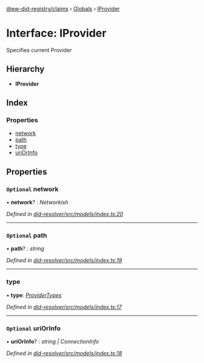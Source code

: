 [@ew-did-registry/claims](../README.md) › [Globals](../globals.md) › [IProvider](iprovider.md)

# Interface: IProvider

Specifies current Provider

## Hierarchy

* **IProvider**

## Index

### Properties

* [network](iprovider.md#optional-network)
* [path](iprovider.md#optional-path)
* [type](iprovider.md#type)
* [uriOrInfo](iprovider.md#optional-uriorinfo)

## Properties

### `Optional` network

• **network**? : *Networkish*

*Defined in [did-resolver/src/models/index.ts:20](https://github.com/energywebfoundation/ew-did-registry/blob/84044eb/packages/did-resolver/src/models/index.ts#L20)*

___

### `Optional` path

• **path**? : *string*

*Defined in [did-resolver/src/models/index.ts:19](https://github.com/energywebfoundation/ew-did-registry/blob/84044eb/packages/did-resolver/src/models/index.ts#L19)*

___

###  type

• **type**: *[ProviderTypes](../enums/providertypes.md)*

*Defined in [did-resolver/src/models/index.ts:17](https://github.com/energywebfoundation/ew-did-registry/blob/84044eb/packages/did-resolver/src/models/index.ts#L17)*

___

### `Optional` uriOrInfo

• **uriOrInfo**? : *string | ConnectionInfo*

*Defined in [did-resolver/src/models/index.ts:18](https://github.com/energywebfoundation/ew-did-registry/blob/84044eb/packages/did-resolver/src/models/index.ts#L18)*
